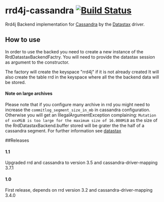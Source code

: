 # rrd4j-cassandra [![Build Status](https://travis-ci.org/rrd4j/rrd4j-cassandra.svg?branch=master)](https://travis-ci.org/rrd4j/rrd4j-cassandra)

Rrd4j Backend implementation for [Cassandra](https://github.com/apache/cassandra) by the [Datastax](https://github.com/datastax/java-driver) driver.

## How to use
In order to use the backed you need to create a new instance of the RrdDatastaxBackendFactry.
You will need to provide the datastax session as argument to the constructor.

The factory will create the keyspace "rrd4j" if it is not already created
It will also create the table rrd in the keyspace where all the the backend data will be stored.

#### Note on large archives 
Please note that if you configure many archive in rrd
you might need to increase the `commitlog_segment_size_in_mb` in cassandra configuration.
Otherwise you will get an IllegalArgumentException complaining: `Mutation of xxxMiB is too large for the maximum size of 16.000MiB`
as the size of the RrdDatastaxBackend.buffer stored will be grater the the half of a cassandra segment.
For further information see [datastax](https://support.datastax.com/hc/en-us/articles/207267063-Mutation-of-x-bytes-is-too-large-for-the-maxiumum-size-of-y-)   


##Releases
#### 1.1
Upgraded rrd and cassandra to version 3.5 and cassandra-driver-mapping 3.7.1 

#### 1.0
First release, depends on rrd version 3.2 and cassandra-driver-mapping 3.4.0  
    
